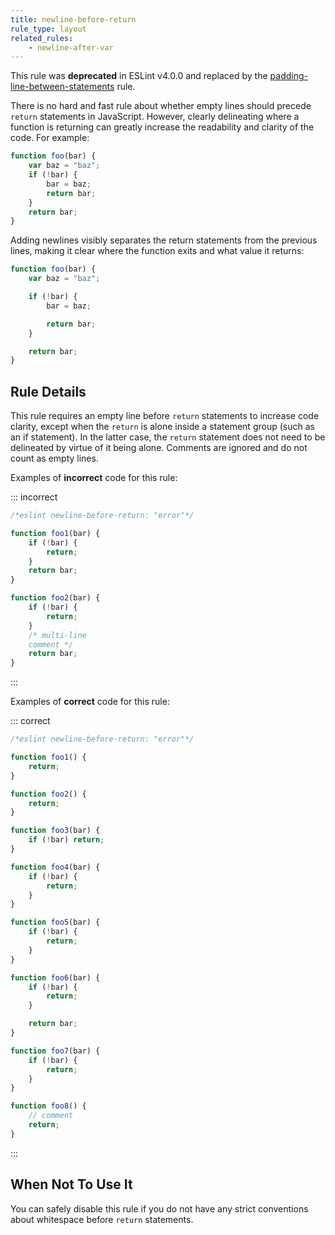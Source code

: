```yaml
---
title: newline-before-return
rule_type: layout
related_rules:
    - newline-after-var
---
```


This rule was **deprecated** in ESLint v4.0.0 and replaced by the [padding-line-between-statements](padding-line-between-statements) rule.

There is no hard and fast rule about whether empty lines should precede `return` statements in JavaScript. However, clearly delineating where a function is returning can greatly increase the readability and clarity of the code. For example:

```js
function foo(bar) {
    var baz = "baz";
    if (!bar) {
        bar = baz;
        return bar;
    }
    return bar;
}
```

Adding newlines visibly separates the return statements from the previous lines, making it clear where the function exits and what value it returns:

```js
function foo(bar) {
    var baz = "baz";

    if (!bar) {
        bar = baz;

        return bar;
    }

    return bar;
}
```

## Rule Details

This rule requires an empty line before `return` statements to increase code clarity, except when the `return` is alone inside a statement group (such as an if statement). In the latter case, the `return` statement does not need to be delineated by virtue of it being alone. Comments are ignored and do not count as empty lines.

Examples of **incorrect** code for this rule:

::: incorrect

```js
/*eslint newline-before-return: "error"*/

function foo1(bar) {
    if (!bar) {
        return;
    }
    return bar;
}

function foo2(bar) {
    if (!bar) {
        return;
    }
    /* multi-line
    comment */
    return bar;
}
```

:::

Examples of **correct** code for this rule:

::: correct

```js
/*eslint newline-before-return: "error"*/

function foo1() {
    return;
}

function foo2() {
    return;
}

function foo3(bar) {
    if (!bar) return;
}

function foo4(bar) {
    if (!bar) {
        return;
    }
}

function foo5(bar) {
    if (!bar) {
        return;
    }
}

function foo6(bar) {
    if (!bar) {
        return;
    }

    return bar;
}

function foo7(bar) {
    if (!bar) {
        return;
    }
}

function foo8() {
    // comment
    return;
}
```

:::

## When Not To Use It

You can safely disable this rule if you do not have any strict conventions about whitespace before `return` statements.

